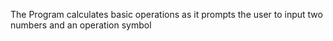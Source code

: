 The Program calculates basic operations as it prompts the user to input two numbers and an operation symbol
